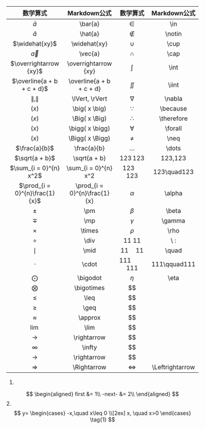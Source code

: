 
|              数学算式              |          Markdown公式          |       数学算式        |   Markdown公式    |
| :----------------------------: | :--------------------------: | :---------------: | :-------------: |
|           $\bar{a}$            |           \bar{a}            |       $\in$       |       \in       |
|           $\hat{a}$            |           \hat{a}            |     $\notin$      |     \notin      |
|         $\widehat{xy}$         |         \widehat{xy}         |      $\cup$       |      \cup       |
|           $\vec{a}$            |           \vec{a}            |      $\cap$       |      \cap       |
|     $\overrightarrow {xy}$     |     \overrightarrow {xy}     |      $\int$       |      \int       |
|   $\overline{a + b + c + d}$   |   \overline{a + b + c + d}   |      $\iint$      |      \iint      |
|        $\lVert, \rVert$        |        \lVert, \rVert        |     $\nabla$      |     \nabla      |
|        $\big( x \big)$         |        \big( x \big)         |    $\because$     |    \because     |
|        $\Big( x \Big)$         |        \Big( x \Big)         |   $\therefore$    |   \therefore    |
|       $\bigg( x \bigg)$        |       \bigg( x \bigg)        |     $\forall$     |     \forall     |
|       $\Bigg( x \Bigg)$        |       \Bigg( x \Bigg)        |      $\neq$       |      \neq       |
|         $\frac{a}{b}$          |         \frac{a}{b}          |      $\dots$      |      \dots      |
|         $\sqrt{a + b}$         |         \sqrt{a + b}         |    $123\,123$     |    123\,123     |
|     $\sum_{i = 0}^{n} x^2$     |     \sum_{i = 0}^{n} x^2     |   $123\quad123$   |   123\quad123   |
| $\prod_{i = 0}^{n}\frac{1}{x}$ | \prod_{i = 0}^{n}\frac{1}{x} |     $\alpha$      |     \alpha      |
|             $\pm$              |             \pm              |      $\beta$      |      \beta      |
|             $\mp$              |             \mp              |     $\gamma$      |     \gamma      |
|            $\times$            |            \times            |      $\rho$       |      \rho       |
|             $\div$             |             \div             |     $11\:11$      |       \ :       |
|             $\mid$             |             \mid             |    $11\quad11$    |      \quad      |
|            $\cdot$             |            \cdot             |  $111\qquad111$   |  111\qquad111   |
|           $\bigodot$           |           \bigodot           |      $\eta$       |      \eta       |
|          $\bigotimes$          |          \bigotimes          |        $$         |                 |
|             $\leq$             |             \leq             |        $$         |                 |
|             $\geq$             |             \geq             |        $$         |                 |
|           $\approx$            |           \approx            |        $$         |                 |
|             $\lim$             |             \lim             |        $$         |                 |
|         $\rightarrow$          |         \rightarrow          |        $$         |                 |
|            $\infty$            |            \infty            |        $$         |                 |
|         $\rightarrow$          |         \rightarrow          |        $$         |                 |
|         $\Rightarrow$          |         \Rightarrow          | $\Leftrightarrow$ | \Leftrightarrow |
1.
$$
\begin{aligned}
first    &=    1\\
-next-   &=    2\\
\end{aligned}
$$
2.
$$
y=
\begin{cases}
-x,\quad x\leq 0 \\[2ex]
x, \quad x>0
\end{cases}
\tag{1}
$$


